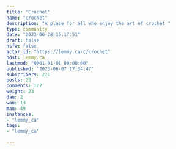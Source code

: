 ```yaml
---
title: "Crochet" 
name: "crochet"
description: "A place for all who enjoy the art of crochet "
type: community
date: "2023-06-28 15:17:51"
draft: false
nsfw: false
actor_id: "https://lemmy.ca/c/crochet"
host: lemmy.ca
lastmod: "0001-01-01 00:00:00"
published: "2023-06-07 17:34:47"
subscribers: 221
posts: 23
comments: 127
weight: 23
dau: 2
wau: 13
mau: 49
instances:
- "lemmy_ca"
tags: 
- "lemmy_ca"

---
```

